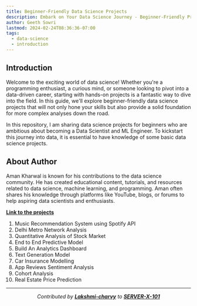 ```yaml
---
title: Beginner-Friendly Data Science Projects
description: Embark on Your Data Science Journey - Beginner-Friendly Projects to Get You Started
author: Geeth Sowri
lastmod: 2024-02-24T08:36:36-07:00
tags: 
  - data-science
  - introduction
---
```



## Introduction

Welcome to the exciting world of data science! Whether you're a programming enthusiast, a curious mind, or someone looking to pivot into a data-driven career, starting with hands-on projects is a fantastic way to dive into the field. In this guide, we'll explore beginner-friendly data science projects that will not only hone your skills but also provide a solid foundation for more complex analyses down the road.

In this repository, I am sharing data science projects for beginners who are ambitious about becoming a Data Scientist and ML Engineer. To kickstart this journey into data, it is essential to have knowledge of some basic data science projects.

## About Author

Aman Kharwal is known for his contributions to the data science community. He has created educational content, tutorials, and resources related to data science, machine learning, and programming. Aman often shares his knowledge through platforms like YouTube, blogs, or forums to help aspiring data scientists and enthusiasts.

[**Link to the projects**](https://thecleverprogrammer.com/2022/03/09/data-science-projects/?fbclid=PAAaZOXwSNptT6C20QHVR-63RzZ8sLapA6327uieXD4DdOsjB8BypR8srJVbM)

1. Music Recommendation System using Spotify API
2. Delhi Metro Network Analysis
3. Quantitative Analysis of Stock Market
4. End to End Predictive Model
5. Build An Analytics Dashboard
6. Text Generation Model
7. Car Insurance Modelling
8. App Reviews Sentiment Analysis
9. Cohort Analysis
10. Real Estate Price Prediction

<div align="center">

---

*Contributed by <a href="https://github.com/Lakshmi-charvy">**Lakshmi-charvy**</a> to <a href="https://github.com/SERVER-X-101">**SERVER-X-101**</a>*

</div>
